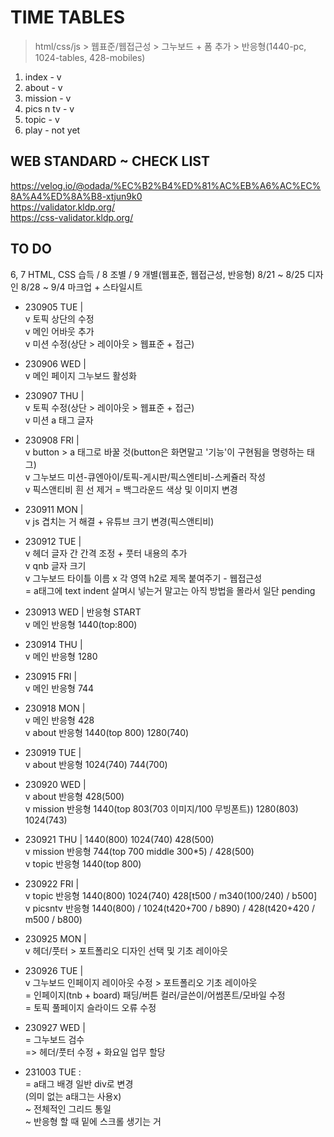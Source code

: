 # TIME TABLES

> html/css/js > 웹표준/웹접근성 > 그누보드 + 폼 추가 > 반응형(1440-pc, 1024-tables, 428-mobiles)

1. index - v
2. about - v
3. mission - v
4. pics n tv - v
5. topic - v
6. play - not yet

## WEB STANDARD ~ CHECK LIST

https://velog.io/@odada/%EC%B2%B4%ED%81%AC%EB%A6%AC%EC%8A%A4%ED%8A%B8-xtjun9k0  
https://validator.kldp.org/  
https://css-validator.kldp.org/

## TO DO

6, 7 HTML, CSS 습득 / 8 조별 / 9 개별(웹표준, 웹접근성, 반응형) 8/21 ~ 8/25 디자인 8/28 ~ 9/4 마크업 + 스타일시트

- 230905 TUE |  
  v 토픽 상단의 수정  
  v 메인 어바웃 추가  
  v 미션 수정(상단 > 레이아웃 > 웹표준 + 접근)

- 230906 WED |  
  v 메인 페이지 그누보드 활성화

- 230907 THU |  
  v 토픽 수정(상단 > 레이아웃 > 웹표준 + 접근)  
  v 미션 a 태그 글자

- 230908 FRI |  
  v button > a 태그로 바꿀 것(button은 화면말고 '기능'이 구현됨을 명령하는 태그)  
  v 그누보드 미션-큐엔아이/토픽-게시판/픽스엔티비-스케쥴러 작성  
  v 픽스앤티비 흰 선 제거 = 백그라운드 색상 및 이미지 변경

- 230911 MON |  
  v js 겹치는 거 해결 + 유튜브 크기 변경(픽스앤티비)

- 230912 TUE |  
  v 헤더 글자 간 간격 조정 + 풋터 내용의 추가  
  v qnb 글자 크기  
  v 그누보드 타이틀 이름
  x 각 영역 h2로 제목 붙여주기 - 웹접근성  
   = a태그에 text indent 살며시 넣는거 말고는 아직 방법을 몰라서 일단 pending

- 230913 WED | 반응형 START  
  v 메인 반응형 1440(top:800)

- 230914 THU |  
  v 메인 반응형 1280

- 230915 FRI |  
  v 메인 반응형 744

- 230918 MON |  
  v 메인 반응형 428  
  v about 반응형 1440(top 800) 1280(740)
- 230919 TUE |  
  v about 반응형 1024(740) 744(700)

- 230920 WED |  
  v about 반응형 428(500)  
  v mission 반응형 1440(top 803(703 이미지/100 무빙폰트)) 1280(803) 1024(743)

- 230921 THU | 1440(800) 1024(740) 428(500)  
  v mission 반응형 744(top 700 middle 300\*5) / 428(500)  
  v topic 반응형 1440(top 800)

- 230922 FRI |  
  v topic 반응형 1440(800) 1024(740) 428[t500 / m340(100/240) / b500]  
  v picsntv 반응형 1440(800) / 1024(t420+700 / b890) / 428(t420+420 / m500 / b800)

- 230925 MON |  
  v 헤더/풋터 > 포트폴리오 디자인 선택 및 기초 레이아웃

- 230926 TUE |  
  v 그누보드 인페이지 레이아웃 수정 > 포트폴리오 기초 레이아웃  
  = 인페이지(tnb + board) 패딩/버튼 컬러/글쓴이/어썸폰트/모바일 수정  
  = 토픽 풀페이지 슬라이드 오류 수정

- 230927 WED |  
  = 그누보드 검수  
   => 헤더/풋터 수정 + 화요일 업무 할당

- 231003 TUE :  
  = a태그 배경 일반 div로 변경  
   (의미 없는 a태그는 사용x)  
  ~ 전체적인 그리드 통일  
  ~ 반응형 할 때 밑에 스크롤 생기는 거
